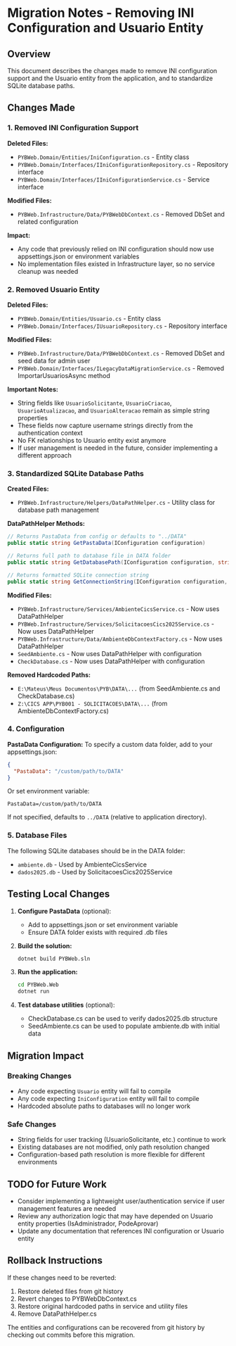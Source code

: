 # Migration Notes - Removing INI Configuration and Usuario Entity

## Overview
This document describes the changes made to remove INI configuration support and the Usuario entity from the application, and to standardize SQLite database paths.

## Changes Made

### 1. Removed INI Configuration Support

**Deleted Files:**
- `PYBWeb.Domain/Entities/IniConfiguration.cs` - Entity class
- `PYBWeb.Domain/Interfaces/IIniConfigurationRepository.cs` - Repository interface
- `PYBWeb.Domain/Interfaces/IIniConfigurationService.cs` - Service interface

**Modified Files:**
- `PYBWeb.Infrastructure/Data/PYBWebDbContext.cs` - Removed DbSet<IniConfiguration> and related configuration

**Impact:**
- Any code that previously relied on INI configuration should now use appsettings.json or environment variables
- No implementation files existed in Infrastructure layer, so no service cleanup was needed

### 2. Removed Usuario Entity

**Deleted Files:**
- `PYBWeb.Domain/Entities/Usuario.cs` - Entity class
- `PYBWeb.Domain/Interfaces/IUsuarioRepository.cs` - Repository interface

**Modified Files:**
- `PYBWeb.Infrastructure/Data/PYBWebDbContext.cs` - Removed DbSet<Usuario> and seed data for admin user
- `PYBWeb.Domain/Interfaces/ILegacyDataMigrationService.cs` - Removed ImportarUsuariosAsync method

**Important Notes:**
- String fields like `UsuarioSolicitante`, `UsuarioCriacao`, `UsuarioAtualizacao`, and `UsuarioAlteracao` remain as simple string properties
- These fields now capture username strings directly from the authentication context
- No FK relationships to Usuario entity exist anymore
- If user management is needed in the future, consider implementing a different approach

### 3. Standardized SQLite Database Paths

**Created Files:**
- `PYBWeb.Infrastructure/Helpers/DataPathHelper.cs` - Utility class for database path management

**DataPathHelper Methods:**
```csharp
// Returns PastaData from config or defaults to "../DATA"
public static string GetPastaData(IConfiguration configuration)

// Returns full path to database file in DATA folder
public static string GetDatabasePath(IConfiguration configuration, string filename)

// Returns formatted SQLite connection string
public static string GetConnectionString(IConfiguration configuration, string filename)
```

**Modified Files:**
- `PYBWeb.Infrastructure/Services/AmbienteCicsService.cs` - Now uses DataPathHelper
- `PYBWeb.Infrastructure/Services/SolicitacoesCics2025Service.cs` - Now uses DataPathHelper
- `PYBWeb.Infrastructure/Data/AmbienteDbContextFactory.cs` - Now uses DataPathHelper
- `SeedAmbiente.cs` - Now uses DataPathHelper with configuration
- `CheckDatabase.cs` - Now uses DataPathHelper with configuration

**Removed Hardcoded Paths:**
- `E:\Mateus\Meus Documentos\PYB\DATA\...` (from SeedAmbiente.cs and CheckDatabase.cs)
- `Z:\CICS APP\PYB001 - SOLICITACOES\DATA\...` (from AmbienteDbContextFactory.cs)

### 4. Configuration

**PastaData Configuration:**
To specify a custom data folder, add to your appsettings.json:
```json
{
  "PastaData": "/custom/path/to/DATA"
}
```

Or set environment variable:
```
PastaData=/custom/path/to/DATA
```

If not specified, defaults to `../DATA` (relative to application directory).

### 5. Database Files

The following SQLite databases should be in the DATA folder:
- `ambiente.db` - Used by AmbienteCicsService
- `dados2025.db` - Used by SolicitacoesCics2025Service

## Testing Local Changes

1. **Configure PastaData** (optional):
   - Add to appsettings.json or set environment variable
   - Ensure DATA folder exists with required .db files

2. **Build the solution:**
   ```bash
   dotnet build PYBWeb.sln
   ```

3. **Run the application:**
   ```bash
   cd PYBWeb.Web
   dotnet run
   ```

4. **Test database utilities** (optional):
   - CheckDatabase.cs can be used to verify dados2025.db structure
   - SeedAmbiente.cs can be used to populate ambiente.db with initial data

## Migration Impact

### Breaking Changes
- Any code expecting `Usuario` entity will fail to compile
- Any code expecting `IniConfiguration` entity will fail to compile
- Hardcoded absolute paths to databases will no longer work

### Safe Changes
- String fields for user tracking (UsuarioSolicitante, etc.) continue to work
- Existing databases are not modified, only path resolution changed
- Configuration-based path resolution is more flexible for different environments

## TODO for Future Work

- Consider implementing a lightweight user/authentication service if user management features are needed
- Review any authorization logic that may have depended on Usuario entity properties (IsAdministrador, PodeAprovar)
- Update any documentation that references INI configuration or Usuario entity

## Rollback Instructions

If these changes need to be reverted:
1. Restore deleted files from git history
2. Revert changes to PYBWebDbContext.cs
3. Restore original hardcoded paths in service and utility files
4. Remove DataPathHelper.cs

The entities and configurations can be recovered from git history by checking out commits before this migration.
